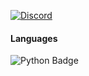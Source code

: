 [![Discord](https://img.shields.io/badge/-Discord-8e9fda?style=flat&labelColor=7289DA&logo=discord&logoColor=white)](https://discord.com/users/1148923243097497600)

#### Languages
![Python Badge](https://img.shields.io/badge/-Python-3776AB?style=for-the-badge&labelColor=2a567c&logo=python&logoColor=white) 
